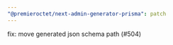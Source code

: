 ```yaml
---
"@premieroctet/next-admin-generator-prisma": patch
---
```


fix: move generated json schema path (#504)
